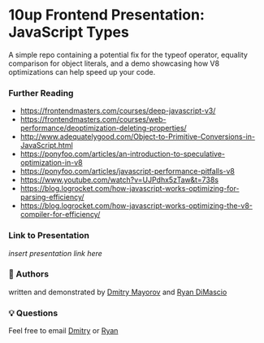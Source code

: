 # 10up Frontend Presentation: JavaScript Types
A simple repo containing a potential fix for the typeof operator, equality comparison for object literals, and a demo showcasing how V8 optimizations can help speed up your code.

### Further Reading
- https://frontendmasters.com/courses/deep-javascript-v3/
- https://frontendmasters.com/courses/web-performance/deoptimization-deleting-properties/
- http://www.adequatelygood.com/Object-to-Primitive-Conversions-in-JavaScript.html
- https://ponyfoo.com/articles/an-introduction-to-speculative-optimization-in-v8
- https://ponyfoo.com/articles/javascript-performance-pitfalls-v8
- https://www.youtube.com/watch?v=UJPdhx5zTaw&t=738s
- https://blog.logrocket.com/how-javascript-works-optimizing-for-parsing-efficiency/
- https://blog.logrocket.com/how-javascript-works-optimizing-the-v8-compiler-for-efficiency/

### Link to Presentation
_insert presentation link here_

### 📇 Authors
written and demonstrated by [Dmitry Mayorov](https://github.com/dmtrmrv) and [Ryan DiMascio](https://github.com/rdimascio)

### 💡 Questions
Feel free to email [Dmitry](mailto:dmitry.mayorov@10up.com) or [Ryan](mailto:ryan.dimascio@10up.com)